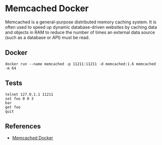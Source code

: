 # Memcached Docker

Memcached is a general-purpose distributed memory caching system. It is often used to speed up dynamic database-driven websites by caching data and objects in RAM to reduce the number of times an external data source (such as a database or API) must be read.

## Docker
```
docker run --name memcached -p 11211:11211 -d memcached:1.6 memcached -m 64
```

## Tests
```
telnet 127.0.1.1 11211
set foo 0 0 3
bar
get foo
quit
```

## References
- [Memcached Docker](https://hub.docker.com/_/memcached)